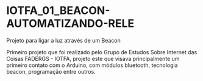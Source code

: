 # IOTFA_01_BEACON-AUTOMATIZANDO-RELE
Projeto para ligar a luz através de um Beacon


Primeiro projeto que foi realizado pelo Grupo de Estudos Sobre Internet das Coisas FADERGS - IOTFA, projeto este que visava principalmente um primeiro contato com o Arduino, com módulos bluetooth, tecnologia beacon, programação entre outros.
